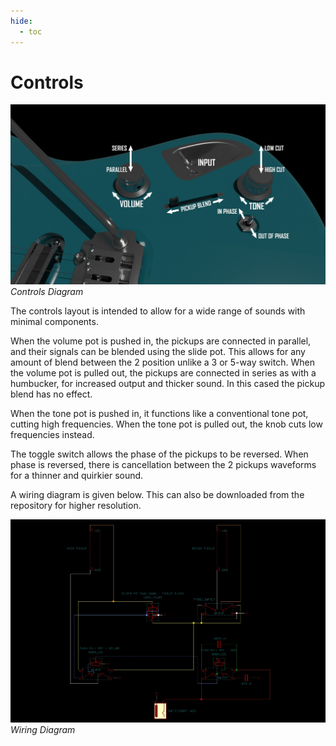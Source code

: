 ```yaml
---
hide:
  - toc
---
```


# Controls

![img](images/Controls_Diagram.jpg)
*Controls Diagram*

The controls layout is intended to allow for a wide range of sounds with minimal components.

When the volume pot is pushed in, the pickups are connected in parallel, and their signals can be blended using the slide pot. This allows for any amount of blend between the 2 position unlike a 3 or 5-way switch. When the volume pot is pulled out, the pickups are connected in series as with a humbucker, for increased output and thicker sound. In this cased the pickup blend has no effect.

When the tone pot is pushed in, it functions like a conventional tone pot, cutting high frequencies. When the tone pot is pulled out, the knob cuts low frequencies instead.

The toggle switch allows the phase of the pickups to be reversed. When phase is reversed, there is cancellation between the 2 pickups waveforms for a thinner and quirkier sound.

A wiring diagram is given below. This can also be downloaded from the repository for higher resolution.


![img](images/Wiring_Diagram.jpg)
*Wiring Diagram*
